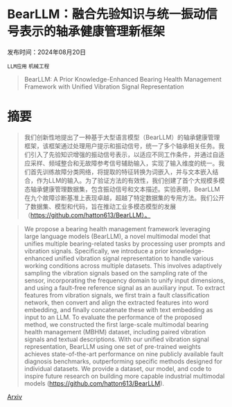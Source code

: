 # BearLLM：融合先验知识与统一振动信号表示的轴承健康管理新框架

发布时间：2024年08月20日

`LLM应用` `机械工程`

> BearLLM: A Prior Knowledge-Enhanced Bearing Health Management Framework with Unified Vibration Signal Representation

# 摘要

> 我们创新性地提出了一种基于大型语言模型（BearLLM）的轴承健康管理框架，该框架通过处理用户提示和振动信号，统一了多个轴承相关任务。我们引入了先验知识增强的振动信号表示，以适应不同工作条件，并通过自适应采样、频域整合和无故障参考信号辅助输入，实现了输入维度的统一。我们首先训练故障分类网络，将提取的特征转换为词嵌入，并与文本嵌入结合，作为LLM的输入。为了验证方法的有效性，我们创建了首个大规模多模态轴承健康管理数据集，包含振动信号和文本描述。实验表明，BearLLM在九个故障诊断基准上表现卓越，超越了特定数据集的专用方法。我们公开了数据集、模型和代码，旨在推动工业多模态模型的发展（https://github.com/hatton613/BearLLM）。

> We propose a bearing health management framework leveraging large language models (BearLLM), a novel multimodal model that unifies multiple bearing-related tasks by processing user prompts and vibration signals. Specifically, we introduce a prior knowledge-enhanced unified vibration signal representation to handle various working conditions across multiple datasets. This involves adaptively sampling the vibration signals based on the sampling rate of the sensor, incorporating the frequency domain to unify input dimensions, and using a fault-free reference signal as an auxiliary input. To extract features from vibration signals, we first train a fault classification network, then convert and align the extracted features into word embedding, and finally concatenate these with text embedding as input to an LLM. To evaluate the performance of the proposed method, we constructed the first large-scale multimodal bearing health management (MBHM) dataset, including paired vibration signals and textual descriptions. With our unified vibration signal representation, BearLLM using one set of pre-trained weights achieves state-of-the-art performance on nine publicly available fault diagnosis benchmarks, outperforming specific methods designed for individual datasets. We provide a dataset, our model, and code to inspire future research on building more capable industrial multimodal models (https://github.com/hatton613/BearLLM).

[Arxiv](https://arxiv.org/abs/2408.11281)